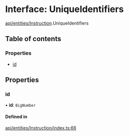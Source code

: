 # Interface: UniqueIdentifiers

[api/entities/Instruction](../wiki/api.entities.Instruction).UniqueIdentifiers

## Table of contents

### Properties

- [id](../wiki/api.entities.Instruction.UniqueIdentifiers#id)

## Properties

### id

• **id**: `BigNumber`

#### Defined in

[api/entities/Instruction/index.ts:66](https://github.com/PolymeshAssociation/polymesh-sdk/blob/2d3ac2ae/src/api/entities/Instruction/index.ts#L66)
